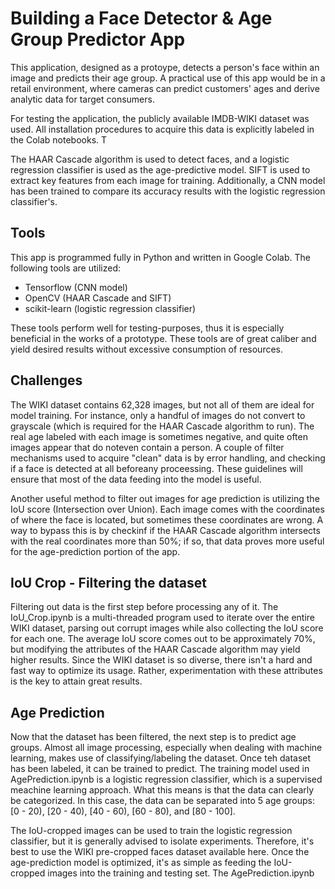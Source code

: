 Building a Face Detector & Age Group Predictor App
==========

This application, designed as a protoype, detects a person's face within 
an image and predicts their age group. A practical use of this app would 
be in a retail environment, where cameras can predict customers' ages and 
derive analytic data for target consumers. 

For testing the application, the publicly available IMDB-WIKI dataset was 
used. All installation procedures to acquire this data is explicitly labeled 
in the Colab notebooks. T

The HAAR Cascade algorithm is used to detect faces, and a logistic regression
classifier is used as the age-predictive model. SIFT is used to extract key 
features from each image for training. Additionally, a CNN model has
been trained to compare its accuracy results with the logistic regression 
classifier's. 

## Tools

This app is programmed fully in Python and written in Google Colab. The
following tools are utilized:
  * Tensorflow (CNN model)
  * OpenCV (HAAR Cascade and SIFT)
  * scikit-learn (logistic regression classifier)

These tools perform well for testing-purposes, thus it is especially
beneficial in the works of a prototype. These tools are of great caliber 
and yield desired results without excessive consumption of resources.

## Challenges

The WIKI dataset contains 62,328 images, but not all of them are ideal for 
model training. For instance, only a handful of images do not convert to
grayscale (which is required for the HAAR Cascade algorithm to run). The 
real age labeled with each image is sometimes negative, and quite often 
images appear that do noteven contain a person. A couple of filter 
mechanisms used to acquire "clean" data is by error handling, and checking 
if a face is detected at all beforeany proceessing. These guidelines will 
ensure that most of the data feeding into the model is useful. 

Another useful method to filter out images for age prediction is utilizing the
IoU score (Intersection over Union). Each image comes with the coordinates of 
where the face is located, but sometimes these coordinates are wrong. A way to
bypass this is by checkinf if the HAAR Cascade algorithm intersects with the
real coordinates more than 50%; if so, that data proves more useful for the 
age-prediction portion of the app.

## IoU Crop - Filtering the dataset

Filtering out data is the first step before processing any of it. The 
IoU_Crop.ipynb is a multi-threaded program used to iterate over the entire 
WIKI dataset, parsing out corrupt images while also collecting the IoU score 
for each one. The average IoU score comes out to be approximately 70%, but 
modifying the attributes of the HAAR Cascade algorithm may yield higher 
results. Since the WIKI dataset is so diverse, there isn't a hard and fast way 
to optimize its usage. Rather, experimentation with these attributes is the 
key to attain great results. 


## Age Prediction

Now that the dataset has been filtered, the next step is to predict age groups.
Almost all image processing, especially when dealing with machine learning, 
makes use of classifying/labeling the dataset. Once teh dataset has been labeled,
it can be trained to predict. The training model used in AgePrediction.ipynb is a
logistic regression classifier, which is a supervised meachine learning approach.
What this means is that the data can clearly be categorized. In this case, the
data can be separated into 5 age groups: [0 - 20), [20 - 40), [40 - 60), [60 - 80), 
and [80 - 100].

The IoU-cropped images can be used to train the logistic regression classifier, 
but it is generally advised to isolate experiments. Therefore, it's best to use 
the WIKI pre-cropped faces dataset available here. Once the age-prediction model 
is optimized, it's as simple as feeding the IoU-cropped images into the training 
and testing set. The AgePrediction.ipynb




















